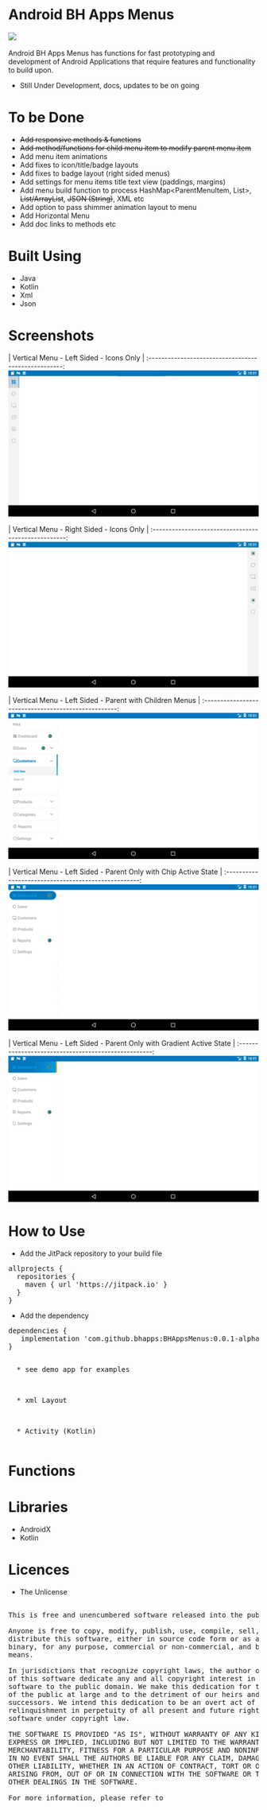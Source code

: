 # Android BH Apps Menus

[![](https://jitpack.io/v/bhapps/BHAppsMenus.svg)](https://jitpack.io/#bhapps/BHAppsMenus)

Android BH Apps Menus has functions for fast prototyping and development of Android Applications that require features and functionality to build upon.

* Still Under Development, docs, updates to be on going

# To be Done

* ~~Add responsive methods & functions~~
* ~~Add method/functions for child menu item to modify parent menu item~~
* Add menu item animations
* Add fixes to icon/title/badge layouts
* Add fixes to badge layout (right sided menus)
* Add settings for menu items title text view (paddings, margins)
* Add menu build function to process HashMap<ParentMenuItem, List<ChildMenuItem>>, ~~List/ArrayList~~, ~~JSON (String)~~, XML etc
* Add option to pass shimmer animation layout to menu
* Add Horizontal Menu
* Add doc links to methods etc

# Built Using

* Java
* Kotlin
* Xml
* Json

# Screenshots

| Vertical Menu - Left Sided - Icons Only           | 
:---------------------------------------------------:
![](screenshots/vertical-left-sided-menu-icons-only.jpg)

| Vertical Menu - Right Sided - Icons Only           | 
:---------------------------------------------------:
![](screenshots/vertical-right-sided-menu-icons-only.jpg)

| Vertical Menu - Left Sided - Parent with Children Menus         | 
:---------------------------------------------------:
![](screenshots/vertical-left-sided-menu-with-parent-and-children-menus.jpg)

| Vertical Menu - Left Sided - Parent Only with Chip Active State | 
:---------------------------------------------------:
![](screenshots/vertical-left-sided-menu-with-parent-only-with-chip-as-active-state.jpg)

| Vertical Menu - Left Sided - Parent Only with Gradient Active State | 
:---------------------------------------------------:
![](screenshots/vertical-left-sided-menu-with-parent-only-with-gradient-as-active-state.jpg)

# How to Use

* Add the JitPack repository to your build file 

<pre>
allprojects {
  repositories {
    maven { url 'https://jitpack.io' }
  }
}
</pre>

* Add the dependency

<pre>
dependencies {
   implementation 'com.github.bhapps:BHAppsMenus:0.0.1-alpha'
}
</pre>

<pre>

  * see demo app for examples

</pre>

<pre>

  * xml Layout

</pre>

<pre>

  * Activity (Kotlin)
   
</pre>

# Functions

# Libraries

* AndroidX
* Kotlin

# Licences

* The Unlicense

<pre>

This is free and unencumbered software released into the public domain.

Anyone is free to copy, modify, publish, use, compile, sell, or
distribute this software, either in source code form or as a compiled
binary, for any purpose, commercial or non-commercial, and by any
means.

In jurisdictions that recognize copyright laws, the author or authors
of this software dedicate any and all copyright interest in the
software to the public domain. We make this dedication for the benefit
of the public at large and to the detriment of our heirs and
successors. We intend this dedication to be an overt act of
relinquishment in perpetuity of all present and future rights to this
software under copyright law.

THE SOFTWARE IS PROVIDED "AS IS", WITHOUT WARRANTY OF ANY KIND,
EXPRESS OR IMPLIED, INCLUDING BUT NOT LIMITED TO THE WARRANTIES OF
MERCHANTABILITY, FITNESS FOR A PARTICULAR PURPOSE AND NONINFRINGEMENT.
IN NO EVENT SHALL THE AUTHORS BE LIABLE FOR ANY CLAIM, DAMAGES OR
OTHER LIABILITY, WHETHER IN AN ACTION OF CONTRACT, TORT OR OTHERWISE,
ARISING FROM, OUT OF OR IN CONNECTION WITH THE SOFTWARE OR THE USE OR
OTHER DEALINGS IN THE SOFTWARE.

For more information, please refer to <http://unlicense.org>

</pre>

